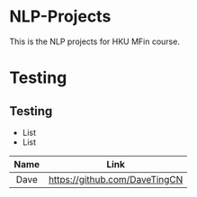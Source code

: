 # NLP-Projects
This is the NLP projects for HKU MFin course.

# Testing
## Testing
* List
* List

|Name|Link|
|:-:|:-:|
|Dave|<https://github.com/DaveTingCN>|